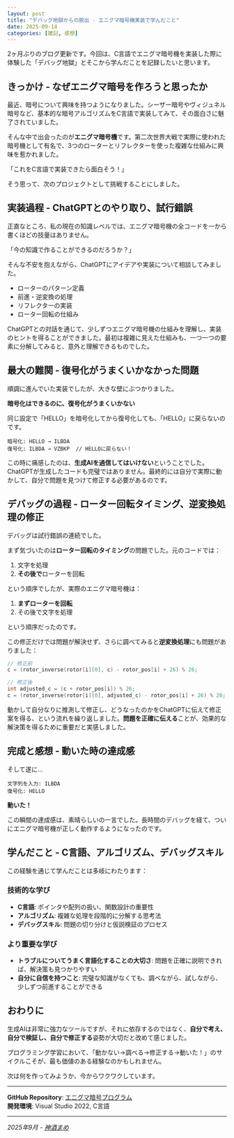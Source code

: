 ```yaml
---
layout: post
title: "デバッグ地獄からの脱出 - エニグマ暗号機実装で学んだこと"
date: 2025-09-14
categories: [雑記, 感想]
---  
```



2ヶ月ぶりのブログ更新です。今回は、C言語でエニグマ暗号機を実装した際に体験した「デバッグ地獄」とそこから学んだことを記録したいと思います。

## きっかけ - なぜエニグマ暗号を作ろうと思ったか

最近、暗号について興味を持つようになりました。シーザー暗号やヴィジュネル暗号など、基本的な暗号アルゴリズムをC言語で実装してみて、その面白さに魅了されていました。

そんな中で出会ったのが**エニグマ暗号機**です。第二次世界大戦で実際に使われた暗号機として有名で、3つのローターとリフレクターを使った複雑な仕組みに興味を惹かれました。

「これをC言語で実装できたら面白そう！」

そう思って、次のプロジェクトとして挑戦することにしました。

## 実装過程 - ChatGPTとのやり取り、試行錯誤

正直なところ、私の現在の知識レベルでは、エニグマ暗号機の全コードを一から書くほどの技量はありません。

「今の知識で作ることができるのだろうか？」

そんな不安を抱えながら、ChatGPTにアイデアや実装について相談してみました。

- ローターのパターン定義
- 前進・逆変換の処理
- リフレクターの実装
- ローター回転の仕組み

ChatGPTとの対話を通じて、少しずつエニグマ暗号機の仕組みを理解し、実装のヒントを得ることができました。最初は複雑に見えた仕組みも、一つ一つの要素に分解してみると、意外と理解できるものでした。

## 最大の難関 - 復号化がうまくいかなかった問題

順調に進んでいた実装でしたが、大きな壁にぶつかりました。

**暗号化はできるのに、復号化がうまくいかない**

同じ設定で「HELLO」を暗号化してから復号化しても、「HELLO」に戻らないのです。

```
暗号化: HELLO → ILBDA
復号化: ILBDA → VZBKP  // HELLOに戻らない！
```

この時に痛感したのは、**生成AIを過信してはいけない**ということでした。ChatGPTが生成したコードも完璧ではありません。最終的には自分で実際に動かして、自分で問題を見つけて修正する必要があるのです。

## デバッグの過程 - ローター回転タイミング、逆変換処理の修正

デバッグは試行錯誤の連続でした。

まず気づいたのは**ローター回転のタイミング**の問題でした。元のコードでは：

1. 文字を処理
2. **その後で**ローターを回転

という順序でしたが、実際のエニグマ暗号機は：

1. **まずローターを回転** 
2. その後で文字を処理

という順序だったのです。

この修正だけでは問題が解決せず、さらに調べてみると**逆変換処理**にも問題がありました：

```c
// 修正前
c = (rotor_inverse(rotor[i][0], c) - rotor_pos[i] + 26) % 26;

// 修正後  
int adjusted_c = (c + rotor_pos[i]) % 26;
c = (rotor_inverse(rotor[i][0], adjusted_c) - rotor_pos[i] + 26) % 26;
```

動かして自分なりに推測して修正し、どうなったのかをChatGPTに伝えて修正案を得る、という流れを繰り返しました。**問題を正確に伝える**ことが、効果的な解決策を得るために重要だと実感しました。

## 完成と感想 - 動いた時の達成感

そして遂に...

```
文字列を入力: ILBDA
復号化: HELLO
```

**動いた！**

この瞬間の達成感は、素晴らしいの一言でした。長時間のデバッグを経て、ついにエニグマ暗号機が正しく動作するようになったのです。

## 学んだこと - C言語、アルゴリズム、デバッグスキル

この経験を通じて学んだことは多岐にわたります：

### 技術的な学び
- **C言語**: ポインタや配列の扱い、関数設計の重要性
- **アルゴリズム**: 複雑な処理を段階的に分解する思考法
- **デバッグスキル**: 問題の切り分けと仮説検証のプロセス

### より重要な学び
- **トラブルについてうまく言語化することの大切さ**: 問題を正確に説明できれば、解決策も見つかりやすい
- **自分に自信を持つこと**: 完璧な知識がなくても、調べながら、試しながら、少しずつ前進することができる

## おわりに

生成AIは非常に強力なツールですが、それに依存するのではなく、**自分で考え、自分で検証し、自分で修正する**姿勢が大切だと改めて感じました。

プログラミング学習において、「動かない→調べる→修正する→動いた！」のサイクルこそが、最も価値のある経験なのかもしれません。

次は何を作ってみようか、今からワクワクしています。

---

**GitHub Repository**: [エニグマ暗号プログラム](https://github.com/MikiMameme/Simple-Enigma-cipher-machine)  
**開発環境**: Visual Studio 2022, C言語

---
*2025年9月 - [神酒まめ](https://mikimameme.github.io/)*
